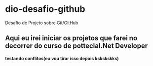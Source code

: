 # dio-desafio-github

Desafio de Projeto sobre Git/GitHub

## Aqui eu irei iniciar os projetos que farei no decorrer do curso de pottecial.Net Developer
#### testando conflitos(eu vou tirar isso depois kskskskks)
